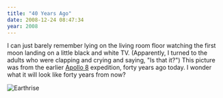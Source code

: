 ```yaml
---
title: "40 Years Ago"
date: 2008-12-24 08:47:34
year: 2008
---
```

I can just barely remember lying on the living room floor watching the first moon landing on a little black and white TV. (Apparently, I turned to the adults who were clapping and crying and saying, "Is that it?")  This picture was from the earlier <a href="http://blogs.discovermagazine.com/80beats/2008/12/22/40-years-later-remembering-the-boldness-of-apollo-8/">Apollo 8</a> expedition, forty years ago today. I wonder what it will look like forty years from now?

<img src="{{'/files/2008/12/earthrise-2.jpg' | relative_url}}" alt="Earthrise" class="centered">
